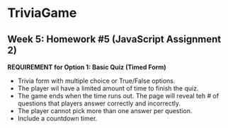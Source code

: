 # TriviaGame
<h2> Week 5: Homework #5 (JavaScript Assignment 2) </h2>

<b>REQUIREMENT for Option 1: Basic Quiz (Timed Form)</b>
* Trivia form with multiple choice or True/False options.
* The player wil have a limited amount of time to finish the quiz.
* The game ends when the time runs out.  The page will reveal teh # of questions that players answer correctly and incorrectly.
* The player cannot pick more than one answer per question.
* Include a countdown timer.
